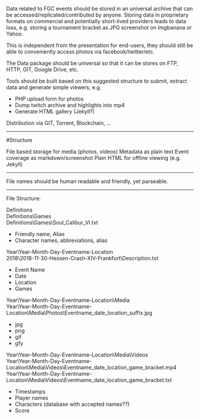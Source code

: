 Data related to FGC events should be stored in an universal archive that can be accessed/replicated/contributed by anyone. Storing data in proprietary formats on commercial and potentially short-lived providers leads to data loss, e.g. storing a tournament bracket as JPG screenshot on Imgbanana or Yahoo.

This is independent from the presentation for end-users, they should still be able to conveniently access photos via facebook/twitter/etc.

The Data package should be universal so that it can be stores on FTP, HTTP, GIT, Google Drive, etc.

Tools should be built based on this suggested structure to submit, extract data and generate simple viewers, e.g.
- PHP upload form for photos
- Dump twitch archive and highlights into mp4
- Generate HTML gallery (Jekyll?)

Distribution via GIT, Torrent, Blockchain, ...

---
#Structure

File based storage for media (photos, videos)
Metadata as plain text
Event coverage as markdown/screenshot
Plain HTML for offline viewing (e.g. Jekyll)

---
File names should be human readable and friendly, yet parseable. 

---

File Structure:

Definitions\
 Definitions\Games\
Definitions\Games\Soul_Calibur_VI.txt
- Friendly name, Alias
- Character names, abbreviations, alias

Year\Year-Month-Day-Eventname-Location\
2018\2018-11-30-Hessen-Crash-XIV-Frankfurt\Description.txt
- Event Name
- Date
- Location
- Games

Year\Year-Month-Day-Eventname-Location\Media\
Year\Year-Month-Day-Eventname-Location\Media\Photos\Eventname_date_location_suffix.jpg
- jpg
- png
- gif
- gfy

Year\Year-Month-Day-Eventname-Location\Media\Videos\
Year\Year-Month-Day-Eventname-Location\Media\Videos\Eventname_date_location_game_bracket.mp4
Year\Year-Month-Day-Eventname-Location\Media\Videos\Eventname_date_location_game_bracket.txt
- Timestamps
- Player names
- Characters (database with accepted names??)
- Score
